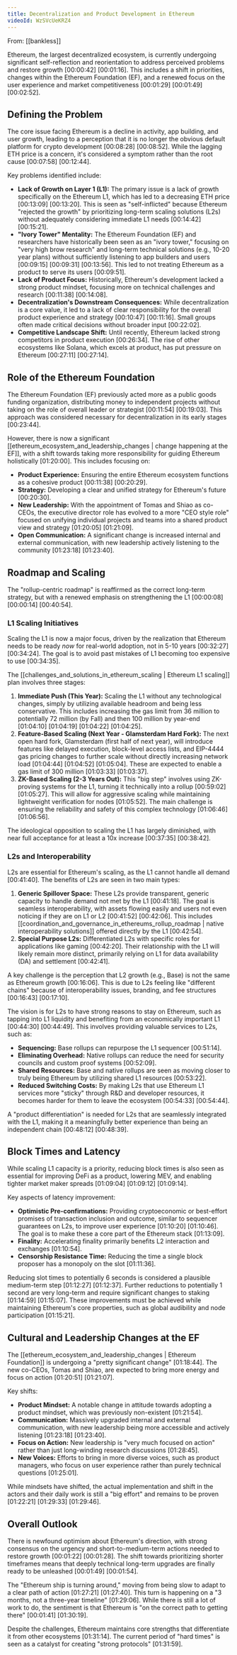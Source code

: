 ```yaml
---
title: Decentralization and Product Development in Ethereum
videoId: WzSVcUeKRZ4
---
```


From: [[bankless]] <br/> 

Ethereum, the largest decentralized ecosystem, is currently undergoing significant self-reflection and reorientation to address perceived problems and restore growth <a class="yt-timestamp" data-t="00:00:42">[00:00:42]</a> <a class="yt-timestamp" data-t="00:01:16">[00:01:16]</a>. This includes a shift in priorities, changes within the Ethereum Foundation (EF), and a renewed focus on the user experience and market competitiveness <a class="yt-timestamp" data-t="00:01:29">[00:01:29]</a> <a class="yt-timestamp" data-t="00:01:49">[00:01:49]</a> <a class="yt-timestamp" data-t="00:02:52">[00:02:52]</a>.

## Defining the Problem
The core issue facing Ethereum is a decline in activity, app building, and user growth, leading to a perception that it is no longer the obvious default platform for crypto development <a class="yt-timestamp" data-t="00:08:28">[00:08:28]</a> <a class="yt-timestamp" data-t="00:08:52">[00:08:52]</a>. While the lagging ETH price is a concern, it's considered a symptom rather than the root cause <a class="yt-timestamp" data-t="00:07:58">[00:07:58]</a> <a class="yt-timestamp" data-t="00:12:44">[00:12:44]</a>.

Key problems identified include:
*   **Lack of Growth on Layer 1 (L1):** The primary issue is a lack of growth specifically on the Ethereum L1, which has led to a decreasing ETH price <a class="yt-timestamp" data-t="00:13:09">[00:13:09]</a> <a class="yt-timestamp" data-t="00:13:20">[00:13:20]</a>. This is seen as "self-inflicted" because Ethereum "rejected the growth" by prioritizing long-term scaling solutions (L2s) without adequately considering immediate L1 needs <a class="yt-timestamp" data-t="00:14:42">[00:14:42]</a> <a class="yt-timestamp" data-t="00:15:21">[00:15:21]</a>.
*   **"Ivory Tower" Mentality:** The Ethereum Foundation (EF) and researchers have historically been seen as an "ivory tower," focusing on "very high brow research" and long-term technical solutions (e.g., 10-20 year plans) without sufficiently listening to app builders and users <a class="yt-timestamp" data-t="00:09:15">[00:09:15]</a> <a class="yt-timestamp" data-t="00:09:31">[00:09:31]</a> <a class="yt-timestamp" data-t="00:13:56">[00:13:56]</a>. This led to not treating Ethereum as a product to serve its users <a class="yt-timestamp" data-t="00:09:51">[00:09:51]</a>.
*   **Lack of Product Focus:** Historically, Ethereum's development lacked a strong product mindset, focusing more on technical challenges and research <a class="yt-timestamp" data-t="00:11:38">[00:11:38]</a> <a class="yt-timestamp" data-t="00:14:08">[00:14:08]</a>.
*   **Decentralization's Downstream Consequences:** While decentralization is a core value, it led to a lack of clear responsibility for the overall product experience and strategy <a class="yt-timestamp" data-t="00:10:47">[00:10:47]</a> <a class="yt-timestamp" data-t="00:11:16">[00:11:16]</a>. Small groups often made critical decisions without broader input <a class="yt-timestamp" data-t="00:22:02">[00:22:02]</a>.
*   **Competitive Landscape Shift:** Until recently, Ethereum lacked strong competitors in product execution <a class="yt-timestamp" data-t="00:26:34">[00:26:34]</a>. The rise of other ecosystems like Solana, which excels at product, has put pressure on Ethereum <a class="yt-timestamp" data-t="00:27:11">[00:27:11]</a> <a class="yt-timestamp" data-t="00:27:14">[00:27:14]</a>.

## Role of the Ethereum Foundation
The Ethereum Foundation (EF) previously acted more as a public goods funding organization, distributing money to independent projects without taking on the role of overall leader or strategist <a class="yt-timestamp" data-t="00:11:54">[00:11:54]</a> <a class="yt-timestamp" data-t="00:19:03">[00:19:03]</a>. This approach was considered necessary for decentralization in its early stages <a class="yt-timestamp" data-t="00:23:44">[00:23:44]</a>.

However, there is now a significant [[ethereum_ecosystem_and_leadership_changes | change happening at the EF]], with a shift towards taking more responsibility for guiding Ethereum holistically <a class="yt-timestamp" data-t="01:20:00">[01:20:00]</a>. This includes focusing on:
*   **Product Experience:** Ensuring the entire Ethereum ecosystem functions as a cohesive product <a class="yt-timestamp" data-t="00:11:38">[00:11:38]</a> <a class="yt-timestamp" data-t="00:20:29">[00:20:29]</a>.
*   **Strategy:** Developing a clear and unified strategy for Ethereum's future <a class="yt-timestamp" data-t="00:20:30">[00:20:30]</a>.
*   **New Leadership:** With the appointment of Tomas and Shiao as co-CEOs, the executive director role has evolved to a more "CEO style role" focused on unifying individual projects and teams into a shared product view and strategy <a class="yt-timestamp" data-t="01:20:05">[01:20:05]</a> <a class="yt-timestamp" data-t="01:21:09">[01:21:09]</a>.
*   **Open Communication:** A significant change is increased internal and external communication, with new leadership actively listening to the community <a class="yt-timestamp" data-t="01:23:18">[01:23:18]</a> <a class="yt-timestamp" data-t="01:23:40">[01:23:40]</a>.

## Roadmap and Scaling
The "rollup-centric roadmap" is reaffirmed as the correct long-term strategy, but with a renewed emphasis on strengthening the L1 <a class="yt-timestamp" data-t="00:00:08">[00:00:08]</a> <a class="yt-timestamp" data-t="00:00:14">[00:00:14]</a> <a class="yt-timestamp" data-t="00:40:54">[00:40:54]</a>.

### L1 Scaling Initiatives
Scaling the L1 is now a major focus, driven by the realization that Ethereum needs to be ready *now* for real-world adoption, not in 5-10 years <a class="yt-timestamp" data-t="00:32:27">[00:32:27]</a> <a class="yt-timestamp" data-t="00:34:24">[00:34:24]</a>. The goal is to avoid past mistakes of L1 becoming too expensive to use <a class="yt-timestamp" data-t="00:34:35">[00:34:35]</a>.

The [[challenges_and_solutions_in_ethereum_scaling | Ethereum L1 scaling]] plan involves three stages:
1.  **Immediate Push (This Year):** Scaling the L1 without any technological changes, simply by utilizing available headroom and being less conservative. This includes increasing the gas limit from 36 million to potentially 72 million (by Fall) and then 100 million by year-end <a class="yt-timestamp" data-t="01:04:10">[01:04:10]</a> <a class="yt-timestamp" data-t="01:04:19">[01:04:19]</a> <a class="yt-timestamp" data-t="01:04:22">[01:04:22]</a> <a class="yt-timestamp" data-t="01:04:25">[01:04:25]</a>.
2.  **Feature-Based Scaling (Next Year - Glamsterdam Hard Fork):** The next open hard fork, Glamsterdam (first half of next year), will introduce features like delayed execution, block-level access lists, and EIP-4444 gas pricing changes to further scale without directly increasing network load <a class="yt-timestamp" data-t="01:04:44">[01:04:44]</a> <a class="yt-timestamp" data-t="01:04:52">[01:04:52]</a> <a class="yt-timestamp" data-t="01:05:04">[01:05:04]</a>. These are expected to enable a gas limit of 300 million <a class="yt-timestamp" data-t="01:03:33">[01:03:33]</a> <a class="yt-timestamp" data-t="01:03:37">[01:03:37]</a>.
3.  **ZK-Based Scaling (2-3 Years Out):** This "big step" involves using ZK-proving systems for the L1, turning it technically into a rollup <a class="yt-timestamp" data-t="00:59:02">[00:59:02]</a> <a class="yt-timestamp" data-t="01:05:27">[01:05:27]</a>. This will allow for aggressive scaling while maintaining lightweight verification for nodes <a class="yt-timestamp" data-t="01:05:52">[01:05:52]</a>. The main challenge is ensuring the reliability and safety of this complex technology <a class="yt-timestamp" data-t="01:06:46">[01:06:46]</a> <a class="yt-timestamp" data-t="01:06:56">[01:06:56]</a>.

The ideological opposition to scaling the L1 has largely diminished, with near full acceptance for at least a 10x increase <a class="yt-timestamp" data-t="00:37:35">[00:37:35]</a> <a class="yt-timestamp" data-t="00:38:42">[00:38:42]</a>.

### L2s and Interoperability
L2s are essential for Ethereum's scaling, as the L1 cannot handle all demand <a class="yt-timestamp" data-t="00:41:40">[00:41:40]</a>. The benefits of L2s are seen in two main types:
1.  **Generic Spillover Space:** These L2s provide transparent, generic capacity to handle demand not met by the L1 <a class="yt-timestamp" data-t="00:41:18">[00:41:18]</a>. The goal is seamless interoperability, with assets flowing easily and users not even noticing if they are on L1 or L2 <a class="yt-timestamp" data-t="00:41:52">[00:41:52]</a> <a class="yt-timestamp" data-t="00:42:06">[00:42:06]</a>. This includes [[coordination_and_governance_in_ethereums_rollup_roadmap | native interoperability solutions]] offered directly by the L1 <a class="yt-timestamp" data-t="00:42:54">[00:42:54]</a>.
2.  **Special Purpose L2s:** Differentiated L2s with specific roles for applications like gaming <a class="yt-timestamp" data-t="00:42:20">[00:42:20]</a>. Their relationship with the L1 will likely remain more distinct, primarily relying on L1 for data availability (DA) and settlement <a class="yt-timestamp" data-t="00:42:41">[00:42:41]</a>.

A key challenge is the perception that L2 growth (e.g., Base) is not the same as Ethereum growth <a class="yt-timestamp" data-t="00:16:06">[00:16:06]</a>. This is due to L2s feeling like "different chains" because of interoperability issues, branding, and fee structures <a class="yt-timestamp" data-t="00:16:43">[00:16:43]</a> <a class="yt-timestamp" data-t="00:17:10">[00:17:10]</a>.

The vision is for L2s to have strong reasons to stay on Ethereum, such as tapping into L1 liquidity and benefiting from an economically important L1 <a class="yt-timestamp" data-t="00:44:30">[00:44:30]</a> <a class="yt-timestamp" data-t="00:44:49">[00:44:49]</a>. This involves providing valuable services to L2s, such as:
*   **Sequencing:** Base rollups can repurpose the L1 sequencer <a class="yt-timestamp" data-t="00:51:14">[00:51:14]</a>.
*   **Eliminating Overhead:** Native rollups can reduce the need for security councils and custom proof systems <a class="yt-timestamp" data-t="00:52:09">[00:52:09]</a>.
*   **Shared Resources:** Base and native rollups are seen as moving closer to truly being Ethereum by utilizing shared L1 resources <a class="yt-timestamp" data-t="00:53:22">[00:53:22]</a>.
*   **Reduced Switching Costs:** By making L2s that use Ethereum L1 services more "sticky" through R&D and developer resources, it becomes harder for them to leave the ecosystem <a class="yt-timestamp" data-t="00:54:33">[00:54:33]</a> <a class="yt-timestamp" data-t="00:54:44">[00:54:44]</a>.

A "product differentiation" is needed for L2s that are seamlessly integrated with the L1, making it a meaningfully better experience than being an independent chain <a class="yt-timestamp" data-t="00:48:12">[00:48:12]</a> <a class="yt-timestamp" data-t="00:48:39">[00:48:39]</a>.

## Block Times and Latency
While scaling L1 capacity is a priority, reducing block times is also seen as essential for improving DeFi as a product, lowering MEV, and enabling tighter market maker spreads <a class="yt-timestamp" data-t="01:09:04">[01:09:04]</a> <a class="yt-timestamp" data-t="01:09:12">[01:09:12]</a> <a class="yt-timestamp" data-t="01:09:14">[01:09:14]</a>.

Key aspects of latency improvement:
*   **Optimistic Pre-confirmations:** Providing cryptoeconomic or best-effort promises of transaction inclusion and outcome, similar to sequencer guarantees on L2s, to improve user experience <a class="yt-timestamp" data-t="01:10:20">[01:10:20]</a> <a class="yt-timestamp" data-t="01:10:46">[01:10:46]</a>. The goal is to make these a core part of the Ethereum stack <a class="yt-timestamp" data-t="01:13:09">[01:13:09]</a>.
*   **Finality:** Accelerating finality primarily benefits L2 interaction and exchanges <a class="yt-timestamp" data-t="01:10:54">[01:10:54]</a>.
*   **Censorship Resistance Time:** Reducing the time a single block proposer has a monopoly on the slot <a class="yt-timestamp" data-t="01:11:36">[01:11:36]</a>.

Reducing slot times to potentially 6 seconds is considered a plausible medium-term step <a class="yt-timestamp" data-t="01:12:27">[01:12:27]</a> <a class="yt-timestamp" data-t="01:12:37">[01:12:37]</a>. Further reductions to potentially 1 second are very long-term and require significant changes to staking <a class="yt-timestamp" data-t="01:14:59">[01:14:59]</a> <a class="yt-timestamp" data-t="01:15:07">[01:15:07]</a>. These improvements must be achieved while maintaining Ethereum's core properties, such as global audibility and node participation <a class="yt-timestamp" data-t="01:15:21">[01:15:21]</a>.

## Cultural and Leadership Changes at the EF
The [[ethereum_ecosystem_and_leadership_changes | Ethereum Foundation]] is undergoing a "pretty significant change" <a class="yt-timestamp" data-t="01:18:44">[01:18:44]</a>. The new co-CEOs, Tomas and Shiao, are expected to bring more energy and focus on action <a class="yt-timestamp" data-t="01:20:51">[01:20:51]</a> <a class="yt-timestamp" data-t="01:21:07">[01:21:07]</a>.

Key shifts:
*   **Product Mindset:** A notable change in attitude towards adopting a product mindset, which was previously non-existent <a class="yt-timestamp" data-t="01:21:54">[01:21:54]</a>.
*   **Communication:** Massively upgraded internal and external communication, with new leadership being more accessible and actively listening <a class="yt-timestamp" data-t="01:23:18">[01:23:18]</a> <a class="yt-timestamp" data-t="01:23:40">[01:23:40]</a>.
*   **Focus on Action:** New leadership is "very much focused on action" rather than just long-winding research discussions <a class="yt-timestamp" data-t="01:28:45">[01:28:45]</a>.
*   **New Voices:** Efforts to bring in more diverse voices, such as product managers, who focus on user experience rather than purely technical questions <a class="yt-timestamp" data-t="01:25:01">[01:25:01]</a>.

While mindsets have shifted, the actual implementation and shift in the actors and their daily work is still a "big effort" and remains to be proven <a class="yt-timestamp" data-t="01:22:21">[01:22:21]</a> <a class="yt-timestamp" data-t="01:29:33">[01:29:33]</a> <a class="yt-timestamp" data-t="01:29:46">[01:29:46]</a>.

## Overall Outlook
There is newfound optimism about Ethereum's direction, with strong consensus on the urgency and short-to-medium-term actions needed to restore growth <a class="yt-timestamp" data-t="00:01:22">[00:01:22]</a> <a class="yt-timestamp" data-t="00:01:28">[00:01:28]</a>. The shift towards prioritizing shorter timeframes means that deeply technical long-term upgrades are finally ready to be unleashed <a class="yt-timestamp" data-t="00:01:49">[00:01:49]</a> <a class="yt-timestamp" data-t="00:01:54">[00:01:54]</a>.

The "Ethereum ship is turning around," moving from being slow to adapt to a clear path of action <a class="yt-timestamp" data-t="01:27:21">[01:27:21]</a> <a class="yt-timestamp" data-t="01:27:40">[01:27:40]</a>. This turn is happening on a "3 months, not a three-year timeline" <a class="yt-timestamp" data-t="01:29:06">[01:29:06]</a>. While there is still a lot of work to do, the sentiment is that Ethereum is "on the correct path to getting there" <a class="yt-timestamp" data-t="00:01:41">[00:01:41]</a> <a class="yt-timestamp" data-t="01:30:19">[01:30:19]</a>.

Despite the challenges, Ethereum maintains core strengths that differentiate it from other ecosystems <a class="yt-timestamp" data-t="01:31:14">[01:31:14]</a>. The current period of "hard times" is seen as a catalyst for creating "strong protocols" <a class="yt-timestamp" data-t="01:31:59">[01:31:59]</a>.